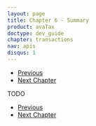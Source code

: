 ```yaml
---
layout: page
title: Chapter 6 - Summary
product: avaTax
doctype: dev_guide
chapter: transactions
nav: apis
disqus: 1
---
```

<ul class="pager">
  <li class="previous"><a href="/avatax/dev-guide/transactions/addresses/"><i class="glyphicon glyphicon-chevron-left"></i>Previous</a></li>
  <li class="next"><a href="/avatax/dev-guide/customizing-transaction/">Next Chapter<i class="glyphicon glyphicon-chevron-right"></i></a></li>
</ul>


TODO

<ul class="pager">
  <li class="previous"><a href="/avatax/dev-guide/transactions/addresses/"><i class="glyphicon glyphicon-chevron-left"></i>Previous</a></li>
  <li class="next"><a href="/avatax/dev-guide/customizing-transaction/">Next Chapter<i class="glyphicon glyphicon-chevron-right"></i></a></li>
</ul>